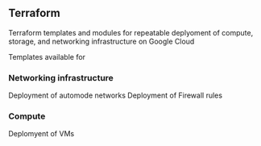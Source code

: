 ## Terraform
Terraform templates and modules for repeatable deplyoment of compute, storage, and networking infrastructure on Google Cloud

Templates available for

### Networking infrastructure
Deployment of automode networks
Deployment of Firewall rules

### Compute
Deplomyent of VMs



